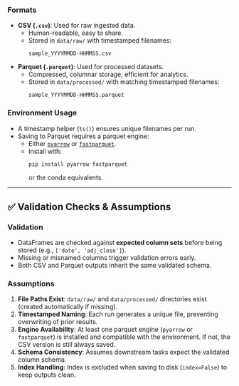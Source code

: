 
### Formats
- **CSV (`.csv`)**: Used for raw ingested data.  
  - Human-readable, easy to share.  
  - Stored in `data/raw/` with timestamped filenames:  
    ```
    sample_YYYYMMDD-HHMMSS.csv
    ```
- **Parquet (`.parquet`)**: Used for processed datasets.  
  - Compressed, columnar storage, efficient for analytics.  
  - Stored in `data/processed/` with matching timestamped filenames:  
    ```
    sample_YYYYMMDD-HHMMSS.parquet
    ```

### Environment Usage
- A timestamp helper (`ts()`) ensures unique filenames per run.  
- Saving to Parquet requires a parquet engine:
  - Either [`pyarrow`](https://arrow.apache.org/docs/python/) or [`fastparquet`](https://fastparquet.readthedocs.io/).  
  - Install with:
    ```bash
    pip install pyarrow fastparquet
    ```
    or the conda equivalents.

---

## ✅ Validation Checks & Assumptions

### Validation
- DataFrames are checked against **expected column sets** before being stored (e.g., `['date', 'adj_close']`).  
- Missing or misnamed columns trigger validation errors early.  
- Both CSV and Parquet outputs inherit the same validated schema.

### Assumptions
1. **File Paths Exist**: `data/raw/` and `data/processed/` directories exist (created automatically if missing).  
2. **Timestamped Naming**: Each run generates a unique file, preventing overwriting of prior results.  
3. **Engine Availability**: At least one parquet engine (`pyarrow` or `fastparquet`) is installed and compatible with the environment. If not, the CSV version is still always saved.  
4. **Schema Consistency**: Assumes downstream tasks expect the validated column schema.  
5. **Index Handling**: Index is excluded when saving to disk (`index=False`) to keep outputs clean.
